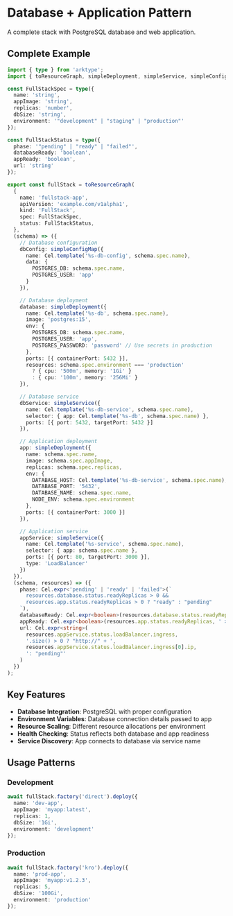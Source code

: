 # Database + Application Pattern

A complete stack with PostgreSQL database and web application.

## Complete Example

```typescript
import { type } from 'arktype';
import { toResourceGraph, simpleDeployment, simpleService, simpleConfigMap, Cel } from 'typekro';

const FullStackSpec = type({
  name: 'string',
  appImage: 'string',
  replicas: 'number',
  dbSize: 'string',
  environment: '"development" | "staging" | "production"'
});

const FullStackStatus = type({
  phase: '"pending" | "ready" | "failed"',
  databaseReady: 'boolean',
  appReady: 'boolean',
  url: 'string'
});

export const fullStack = toResourceGraph(
  {
    name: 'fullstack-app',
    apiVersion: 'example.com/v1alpha1',
    kind: 'FullStack',
    spec: FullStackSpec,
    status: FullStackStatus,
  },
  (schema) => ({
    // Database configuration
    dbConfig: simpleConfigMap({
      name: Cel.template('%s-db-config', schema.spec.name),
      data: {
        POSTGRES_DB: schema.spec.name,
        POSTGRES_USER: 'app'
      }
    }),

    // Database deployment
    database: simpleDeployment({
      name: Cel.template('%s-db', schema.spec.name),
      image: 'postgres:15',
      env: {
        POSTGRES_DB: schema.spec.name,
        POSTGRES_USER: 'app',
        POSTGRES_PASSWORD: 'password' // Use secrets in production
      },
      ports: [{ containerPort: 5432 }],
      resources: schema.spec.environment === 'production' 
        ? { cpu: '500m', memory: '1Gi' }
        : { cpu: '100m', memory: '256Mi' }
    }),

    // Database service
    dbService: simpleService({
      name: Cel.template('%s-db-service', schema.spec.name),
      selector: { app: Cel.template('%s-db', schema.spec.name) },
      ports: [{ port: 5432, targetPort: 5432 }]
    }),

    // Application deployment
    app: simpleDeployment({
      name: schema.spec.name,
      image: schema.spec.appImage,
      replicas: schema.spec.replicas,
      env: {
        DATABASE_HOST: Cel.template('%s-db-service', schema.spec.name),
        DATABASE_PORT: '5432',
        DATABASE_NAME: schema.spec.name,
        NODE_ENV: schema.spec.environment
      },
      ports: [{ containerPort: 3000 }]
    }),

    // Application service
    appService: simpleService({
      name: Cel.template('%s-service', schema.spec.name),
      selector: { app: schema.spec.name },
      ports: [{ port: 80, targetPort: 3000 }],
      type: 'LoadBalancer'
    })
  }),
  (schema, resources) => ({
    phase: Cel.expr<'pending' | 'ready' | 'failed'>(`
      resources.database.status.readyReplicas > 0 && 
      resources.app.status.readyReplicas > 0 ? "ready" : "pending"
    `),
    databaseReady: Cel.expr<boolean>(resources.database.status.readyReplicas, ' > 0'),
    appReady: Cel.expr<boolean>(resources.app.status.readyReplicas, ' >= ', schema.spec.replicas),
    url: Cel.expr<string>(
      resources.appService.status.loadBalancer.ingress,
      '.size() > 0 ? "http://" + ',
      resources.appService.status.loadBalancer.ingress[0].ip,
      ': "pending"'
    )
  })
);
```

## Key Features

- **Database Integration**: PostgreSQL with proper configuration
- **Environment Variables**: Database connection details passed to app
- **Resource Scaling**: Different resource allocations per environment
- **Health Checking**: Status reflects both database and app readiness
- **Service Discovery**: App connects to database via service name

## Usage Patterns

### Development
```typescript
await fullStack.factory('direct').deploy({
  name: 'dev-app',
  appImage: 'myapp:latest',
  replicas: 1,
  dbSize: '1Gi',
  environment: 'development'
});
```

### Production
```typescript
await fullStack.factory('kro').deploy({
  name: 'prod-app', 
  appImage: 'myapp:v1.2.3',
  replicas: 5,
  dbSize: '100Gi',
  environment: 'production'
});
```